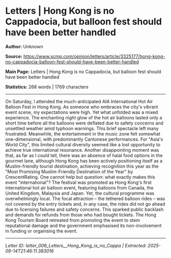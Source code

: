 # Letters | Hong Kong is no Cappadocia, but balloon fest should have been better handled

**Author:** Unknown

**Source:** https://www.scmp.com/opinion/letters/article/3325177/hong-kong-no-cappadocia-balloon-fest-should-have-been-better-handled

**Main Page:** Letters | Hong Kong is no Cappadocia, but balloon fest should have been better handled

**Statistics:** 268 words | 1769 characters

---

On Saturday, I attended the much-anticipated AIA International Hot Air Balloon Fest in Hong Kong. As someone who embraces the city's vibrant event scene, my expectations were high. Yet what unfolded was a mixed experience.
The enchanting night glow of the hot air balloons lasted only a short time before all the balloons were deflated due to safety concerns and unsettled weather amid typhoon warnings. This brief spectacle left many frustrated.
Meanwhile, the entertainment in the music zone felt somewhat one-dimensional, with predominantly Cantonese performances. For "Asia's World City", this limited cultural diversity seemed like a lost opportunity to achieve true international resonance.
Another disappointing moment was that, as far as I could tell, there was an absence of halal food options in the gourmet lane, although Hong Kong has been actively positioning itself as a Muslim-friendly tourist destination, achieving recognition this year as the "Most Promising Muslim-Friendly Destination of the Year" by CrescentRating.
One cannot help but question: what exactly makes this event "international"? The festival was promoted as Hong Kong's first international hot air balloon event, featuring balloons from Canada, the United Kingdom, Malaysia and Japan. Yet, the cultural programme was overwhelmingly local.
The focal attraction – the tethered balloon rides – was not covered by the entry tickets and, in any case, the rides did not go ahead due to licensing failures and safety concerns. This sparked public backlash and demands for refunds from those who had bought tickets. The Hong Kong Tourism Board retreated from promoting the event to stem reputational damage and the government emphasised its non-involvement in funding or organising the event.

---

*Letter ID: letter_006_Letters__Hong_Kong_is_no_Cappa | Extracted: 2025-09-14T21:46:11.383016*
